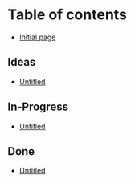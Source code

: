 # Table of contents

* [Initial page](README.md)

## Ideas

* [Untitled](ideas/untitled.md)

## In-Progress

* [Untitled](in-progress/untitled.md)

## Done

* [Untitled](done/untitled.md)

